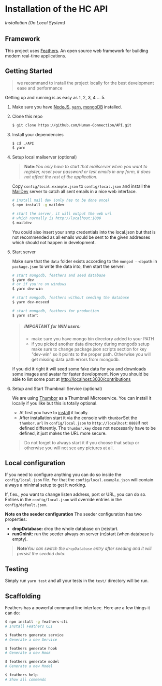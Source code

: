 # Installation of the HC API

###### Installation \(On Local System\)

## Framework

This project uses [Feathers](http://feathersjs.com). An open source web framework for building modern real-time applications.

## Getting Started

> we recommand to install the project locally for the best development ease and performance

Getting up and running is as easy as 1, 2, 3, 4 ... 5.

1. Make sure you have [NodeJS](https://nodejs.org/), [yarn](https://yarnpkg.com), [mongoDB](https://www.mongodb.com/download-center#community) installed.

2. Clone this repo

   ```bash
   $ git clone https://github.com/Human-Connection/API.git
   ```

3. Install your dependencies

   ```bash
   $ cd ./API
   $ yarn
   ```

4. Setup local mailserver \(optional\)

   > **Note:**_You only have to start that mailserver when you want to register, reset your password or test emails in any form, it does not affect the rest of the application._

   Copy `config/local.example.json` to `config/local.json` and install the [MailDev](https://github.com/djfarrelly/MailDev) server to catch all sent emails in a nice web interface.

   ```bash
   # install mail dev (only has to be done once)
   $ npm install -g maildev

   # start the server, it will output the web url 
   # which normally is http://localhost:1080
   $ maildev
   ```

   You could also insert your smtp credentials into the local.json but that is not recommended as all emails would be sent to the given addresses which should not happen in development.

5. Start server

   Make sure that the `data` folder exists according to the `mongod --dbpath` in `package.json` to write the data into, then start the server:

   ```bash
   # start mongodb, feathers and seed database
   $ yarn dev
   # or if you're on windows
   $ yarn dev-win 

   # start mongodb, feathers without seeding the database
   $ yarn dev-noseed

   # start mongodb, feathers for production
   $ yarn start
   ```

   > ##### IMPORTANT for WIN users:
   >
   > * make sure you have mongo bin directory added to your PATH
   > * if you picked another data directory during mongodb setup make sure to change package.json scripts section for key "dev-win" so it points to the proper path. Otherwise you will get missing data path errors from mongodb.

   If you did it right it will seed some fake data for you and downloads some images and avatar for faster development. Now you should be able to list some post at [http://localhost:3030/contributions](http://localhost:3030/contributions)

6. Setup and Start Thumbnail Service \(optional\)

   We are using [Thumbor](https://github.com/thumbor/thumbor) as a Thumbnail Microservice. You can install it locally if you like but this is totally optional.

   * At first you have to [install](http://thumbor.readthedocs.io/en/latest/installing.html) it locally.
   * After installation start it via the console with `thumbor`Set the `thumbor.url` in `config/local.json` to `http://localhost:8888`if not defined differently. The `thumbor.key` does not necessarily have to be defined, it just makes the URL more secure.

   > Do not forget to always start it if you choose that setup or otherwise you will not see any pictures at all.

## Local configuration

If you need to configure anything you can do so inside the `config/local.json` file. For that the `config/local.example.json` will contain always a minimal setup to get it working.

If, f.ex., you want to change listen address, port or URL, you can do so. Entries in the `config/local.json` will override entries in the `config/default.json`.

**Note on the seeder configuration** The seeder configuration has two properties:

* **dropDatabase:**
   drop the whole database on \(re\)start.
* **runOnInit:**
   run the seeder always on server \(re\)start \(when database is empty\).

> **Note**_You can switch the _`dropDatabase`_ entry after seeding and it will persist the seeded data._

## Testing

Simply run `yarn test` and all your tests in the `test/` directory will be run.

## Scaffolding

Feathers has a powerful command line interface. Here are a few things it can do:

```bash
$ npm install -g feathers-cli             
# Install Feathers CLI

$ feathers generate service               
# Generate a new Service

$ feathers generate hook                  
# Generate a new Hook

$ feathers generate model                 
# Generate a new Model

$ feathers help
# Show all commands
```



